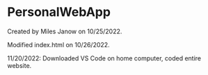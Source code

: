 # PersonalWebApp

Created by Miles Janow on 10/25/2022.

Modified index.html on 10/26/2022.

11/20/2022:
Downloaded VS Code on home computer,
coded entire website.
